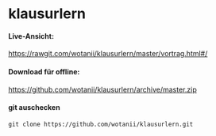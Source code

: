 # klausurlern

#### Live-Ansicht: 
https://rawgit.com/wotanii/klausurlern/master/vortrag.html#/

#### Download für offline: 
https://github.com/wotanii/klausurlern/archive/master.zip

#### git auschecken

    git clone https://github.com/wotanii/klausurlern.git
